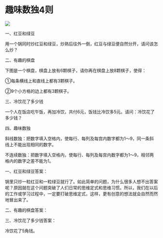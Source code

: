 # 趣味数独4则

![](http://www.yilinzazhi.com/images/yili/yili201216/yili20121674.jpg)

一、红豆和绿豆

用一个锅同时炒红豆和绿豆，炒熟后往外一倒，红豆与绿豆便自然分开，请问该怎么炒？

二、有趣的棋盘

下图是一个棋盘，棋盘上放有6颗棋子，请你再在棋盘上放8颗棋子，使得：

①每条横线上和直线上都有3颗棋子。

②9个小方格的边上都有3颗棋子。

三、冷饮花了多少钱

一个人在饭店吃午饭，再加冷饮，共付6元，饭钱比冷饮多5元。请问：冷饮花了多少钱？

四、趣味数独

斜线数独：把数字填入空格内，使每行、每列及每宫内数字都为1～9，同一条斜线上不能出现相同的数字。

不连续数独：把数字填入空格内，使每行、每列及每宫内数字都为1～9，相邻两格内的数字之差不能为1。

一、红豆和绿豆答案：

锅里只炒一粒红豆和一粒绿豆就行了。如此简单的问题，为什么很多人想不出答案呢？原因就在这个问题突破了人们日常的思维定式和思维习惯。所以，我们在以后的工作或学习过程中，一定要打破思维定式，这样，更有创意的想法就会自然而然地冒出来了。

二、有趣的棋盘答案：

三、冷饮花了多少钱答案：

冷饮花了5角钱。